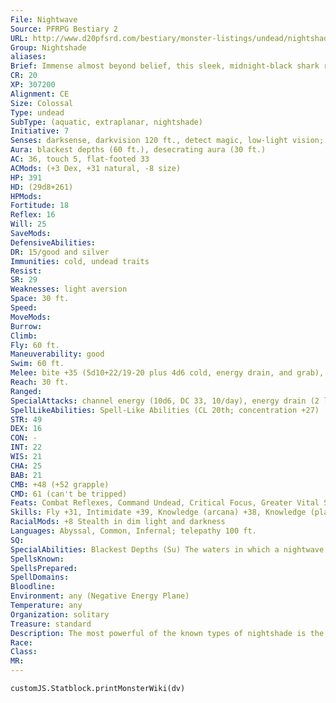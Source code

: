 ```yaml
---
File: Nightwave
Source: PFRPG Bestiary 2
URL: http://www.d20pfsrd.com/bestiary/monster-listings/undead/nightshade/nightwave
Group: Nightshade
aliases: 
Brief: Immense almost beyond belief, this sleek, midnight-black shark rises from the sea like an unholy island heaved up from below.
CR: 20
XP: 307200
Alignment: CE
Size: Colossal
Type: undead
SubType: (aquatic, extraplanar, nightshade)
Initiative: 7
Senses: darksense, darkvision 120 ft., detect magic, low-light vision; Perception +37
Aura: blackest depths (60 ft.), desecrating aura (30 ft.)
AC: 36, touch 5, flat-footed 33
ACMods: (+3 Dex, +31 natural, -8 size)
HP: 391
HD: (29d8+261)
HPMods: 
Fortitude: 18
Reflex: 16
Will: 25
SaveMods: 
DefensiveAbilities: 
DR: 15/good and silver
Immunities: cold, undead traits
Resist: 
SR: 29
Weaknesses: light aversion
Space: 30 ft.
Speed: 
MoveMods: 
Burrow: 
Climb: 
Fly: 60 ft.
Maneuverability: good
Swim: 60 ft.
Melee: bite +35 (5d10+22/19-20 plus 4d6 cold, energy drain, and grab), tail slap +30 (4d8+12/19-20 plus 4d6 cold)
Reach: 30 ft.
Ranged: 
SpecialAttacks: channel energy (10d6, DC 33, 10/day), energy drain (2 levels, DC 31), swallow whole (5d10+28 bludgeoning plus energy drain, AC 25, 39 hp)
SpellLikeAbilities: Spell-Like Abilities (CL 20th; concentration +27)  Constant-detect magic, magic fang, see invisibility  At Will-confusion (DC 21), contagion (DC 21), deeper darkness, greater dispel magic, invisibility, unholy blight (DC 21)  3/day-quickened cone of cold (DC 22), finger of death (DC 24), haste, hold monster (DC 22)  1/day-mass hold monster (DC 26), plane shift (DC 24), summon (level 9, 1 nightwing), wail of the banshee (DC 26)
STR: 49
DEX: 16
CON: -
INT: 22
WIS: 21
CHA: 25
BAB: 21
CMB: +48 (+52 grapple)
CMD: 61 (can't be tripped)
Feats: Combat Reflexes, Command Undead, Critical Focus, Greater Vital Strike, Improved Bull Rush, Improved Critical (bite, tail slap), Improved Initiative, Improved Vital Strike, Iron Will, Lightning Reflexes, Power Attack, Quicken Spell- Like Ability (cone of cold), Staggering Critical, Vital Strike
Skills: Fly +31, Intimidate +39, Knowledge (arcana) +38, Knowledge (planes) +35, Knowledge (religion) +38, Perception +37, Sense Motive +37, Spellcraft +38, Stealth +19 (+27 in darkness), Swim +59
RacialMods: +8 Stealth in dim light and darkness
Languages: Abyssal, Common, Infernal; telepathy 100 ft.
SQ: 
SpecialAbilities: Blackest Depths (Su) The waters in which a nightwave swims become as chill, dark, and heavy as those in the ocean's deepest reaches. All waters within 60 feet are completely dark (as deeper darkness), and creatures within this radius take 6d6 points of damage (half cold, half bludgeoning) at the end of their turn each round if they remain in the area at this time. A DC 31 Fortitude save negates the crushing damage. Incorporeal creatures and creatures with the aquatic or water subtypes native to deep waters do not take this damage, and freedom of movement protects completely against the damage. Any magical light effect within this radius at the beginning of the nightwave's turn is dispelled (treat as greater dispel magic). This effect does not extend out of the water. The save DC is Charisma-based.  Energy Drain (Su) A creature that has been swallowed whole by a nightwave gains 2 negative levels each round.
SpellsKnown: 
SpellsPrepared: 
SpellDomains: 
Bloodline: 
Environment: any (Negative Energy Plane)
Temperature: any
Organization: solitary
Treasure: standard
Description: The most powerful of the known types of nightshade is the ravenous nightwave, an unholy personification of the remorseless gluttony of death given the form of a shark the size of the largest whales. Although the nightwave is most at home in the ocean's deeps, it has no need to breathe, and its constant fly spell-like ability allows it to bring ruin above the waves as the need presents itself.  A nightwave is 100 feet long and weighs 200 tons.
Race: 
Class: 
MR: 
---
```

```dataviewjs
customJS.Statblock.printMonsterWiki(dv)
```
